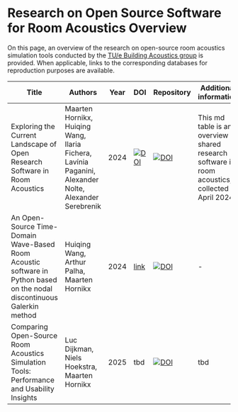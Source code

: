 # Research on Open Source Software for Room Acoustics Overview

On this page, an overview of the research on open-source room acoustics simulation tools conducted by the [TU/e Building Acoustics group]([url](https://building-acoustics.net/)) is provided. When applicable, links to the corresponding databases for reproduction purposes are available.

| Title | Authors | Year | DOI | Repository | Additional information |
|-------|---------|------|-----|----------|------------------------|
| Exploring the Current Landscape of Open Research Software in Room Acoustics | Maarten Hornikx, Huiqing Wang, Ilaria Fichera, Lavínia Paganini, Alexander Nolte, Alexander Serebrenik | 2024 | [![DOI](https://zenodo.org/badge/786109621.svg)](https://doi.org/10.3397/IN_2024_3656) | [![DOI](https://zenodo.org/badge/786109621.svg)](https://zenodo.org/doi/10.5281/zenodo.12655864) | This md table is an overview of shared research software in room acoustics, collected in April 2024.
| An Open-Source Time-Domain Wave-Based Room Acoustic software in Python based on the nodal discontinuous Galerkin method | Huiqing Wang, Arthur Palha, Maarten Hornikx | 2024 | [link]([url](https://doi.org/10.3397/IN_2024_3868)) | [![DOI](https://zenodo.org/badge/786109621.svg)](https://zenodo.org/doi/10.5281/zenodo.13619550) | - |
| Comparing Open-Source Room Acoustics Simulation Tools: Performance and Usability Insights | Luc Dijkman, Niels Hoekstra, Maarten Hornikx | 2025 | tbd | [![DOI](https://zenodo.org/badge/DOI/10.5281/zenodo.15396531.svg)](https://doi.org/10.5281/zenodo.15396531) | tbd |
